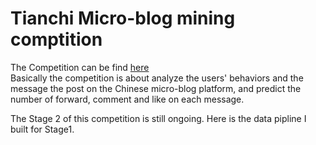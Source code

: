 # Tianchi Micro-blog mining comptition
The Competition can be find [here](http://tianchi.aliyun.com/competition/introduction.htm?spm=5176.100066.333.11.Til5AJ&raceId=5&_lang=en_US)  
Basically the competition is about analyze the users' behaviors and the message the post on the Chinese micro-blog platform, and predict the number of forward, comment and like on each message.

The Stage 2 of this competition is still ongoing. Here is the data pipline I built for Stage1.
